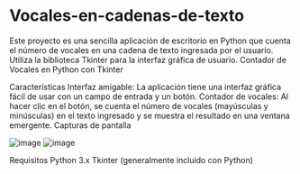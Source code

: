 # Vocales-en-cadenas-de-texto
Este proyecto es una sencilla aplicación de escritorio en Python que cuenta el número de vocales en una cadena de texto ingresada por el usuario. Utiliza la biblioteca Tkinter para la interfaz gráfica de usuario.
Contador de Vocales en Python con Tkinter


Características
Interfaz amigable: La aplicación tiene una interfaz gráfica fácil de usar con un campo de entrada y un botón.
Contador de vocales: Al hacer clic en el botón, se cuenta el número de vocales (mayúsculas y minúsculas) en el texto ingresado y se muestra el resultado en una ventana emergente.
Capturas de pantalla

![image](https://github.com/Alexey-Ortega/Vocales-en-cadenas-de-texto/assets/155100832/46db3837-9fbc-4a51-bba0-b22619e152e4)
![image](https://github.com/Alexey-Ortega/Vocales-en-cadenas-de-texto/assets/155100832/baea880c-5a0e-43f7-9b27-aa8749aeb244)


Requisitos
Python 3.x
Tkinter (generalmente incluido con Python)
